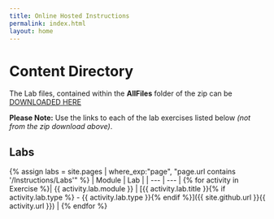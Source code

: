 ```yaml
---
title: Online Hosted Instructions
permalink: index.html
layout: home
---
```


# Content Directory

The Lab files, contained within the **AllFiles** folder of the zip can be [DOWNLOADED HERE](https://github.com/MicrosoftLearning/AZ-700-Designing-and-Implementing-Microsoft-Azure-Networking-Solutions/archive/master.zip)

**Please Note:** Use the links to each of the lab exercises listed below *(not from the zip download above)*.

## Labs

{% assign labs = site.pages | where_exp:"page", "page.url contains '/Instructions/Labs'" %}
| Module | Lab |
| --- | --- | 
{% for activity in Exercise  %}| {{ activity.lab.module }} | [{{ activity.lab.title }}{% if activity.lab.type %} - {{ activity.lab.type }}{% endif %}]({{ site.github.url }}{{ activity.url }}) |
{% endfor %}

